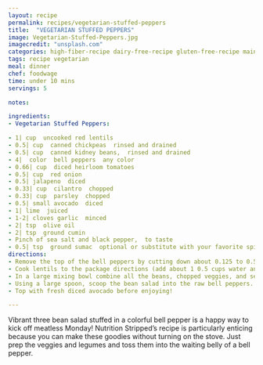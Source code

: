 ```yaml
---
layout: recipe
permalink: recipes/vegetarian-stuffed-peppers
title:  "VEGETARIAN STUFFED PEPPERS"
image: Vegetarian-Stuffed-Peppers.jpg
imagecredit: "unsplash.com"
categories: high-fiber-recipe dairy-free-recipe gluten-free-recipe main-dish vegan vegetarian
tags: recipe vegetarian
meal: dinner
chef: foodwage
time: under 10 mins
servings: 5

notes:

ingredients:
- Vegetarian Stuffed Peppers:

- 1| cup  uncooked red lentils
- 0.5| cup  canned chickpeas  rinsed and drained
- 0.5| cup  canned kidney beans,  rinsed and drained
- 4|  color  bell peppers  any color
- 0.66| cup  diced heirloom tomatoes
- 0.5| cup  red onion
- 0.5| jalapeno  diced
- 0.33| cup  cilantro  chopped
- 0.33| cup  parsley  chopped
- 0.5| small avocado  diced
- 1| lime  juiced
- 1-2| cloves garlic  minced
- 2| tsp  olive oil
- 2| tsp  ground cumin
- Pinch of sea salt and black pepper,  to taste
- 0.5| tsp  ground sumac  optional or substitute with your favorite spice
directions:
- Remove the top of the bell peppers by cutting down about 0.125 to 0.5 inch. Scoop out the seeds and white pulp and set aside.
- Cook lentils to the package directions (add about 1 0.5 cups water and cook for 25-30 minutes, or until tender.)
- In a large mixing bowl combine all the beans, chopped veggies, and seasonings (everything except the avocado). Toss until combined and adjust seasonings to your desired taste.
- Using a large spoon, scoop the bean salad into the raw bell peppers.
- Top with fresh diced avocado before enjoying!

---
```

Vibrant three bean salad stuffed in a colorful bell pepper is a happy way to kick off meatless Monday! Nutrition Stripped’s recipe is particularly enticing because you can make these goodies without turning on the stove. Just prep the veggies and legumes and toss them into the waiting belly of a bell pepper.
